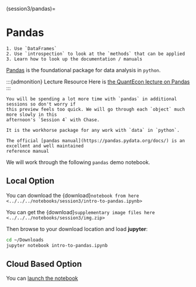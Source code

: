 (session3/pandas)=
# Pandas

```{admonition} Aims & Outcomes:
1. Use `DataFrames`
2. Use `introspection` to look at the `methods` that can be applied
3. Learn how to look up the documentation / manuals
```

[Pandas](https://pandas.pydata.org) is the foundational package for data analysis in `python`.

:::{admonition} Lecture Resource
Here is [the QuantEcon lecture on Pandas](https://python-programming.quantecon.org/pandas.html)
:::

```{note}
You will be spending a lot more time with `pandas` in additional sessions so don't worry if
this preview feels too quick. We will go through each `object` much more slowly in this
afternoon's `Session 4` with Chase.

It is the workhorse package for any work with `data` in `python`.
```

```{tip}
The official [pandas manual](https://pandas.pydata.org/docs/) is an excellent and well maintained
reference manual
```

We will work through the following `pandas` demo notebook.

## Local Option

You can download the {download}`notebook from here <../../../notebooks/session3/intro-to-pandas.ipynb>`

You can get the {download}`supplementary image files here <../../../notebooks/session3/img.zip>`

Then browse to your download location and load **jupyter**:

```bash
cd ~/Downloads
jupyter notebook intro-to-pandas.ipynb
```

## Cloud Based Option

You can [launch the notebook](https://mybinder.org/v2/gh/QuantEcon/2021-workshop-rsit/main?filepath=notebooks%2Fsession3%2Fintro-to-pandas.ipynb)
